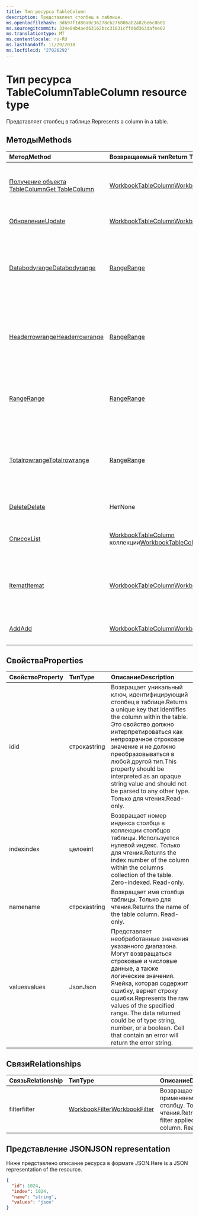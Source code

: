 ```yaml
---
title: Тип ресурса TableColumn
description: Представляет столбец в таблице.
ms.openlocfilehash: 3db97f1d80a0c36278cb27b806ab2a82be6c8b01
ms.sourcegitcommit: 334e84b4aed63162bcc31831cffd6d363dafee02
ms.translationtype: MT
ms.contentlocale: ru-RU
ms.lasthandoff: 11/29/2018
ms.locfileid: "27026292"
---
```

# <a name="tablecolumn-resource-type"></a><span data-ttu-id="a690b-103">Тип ресурса TableColumn</span><span class="sxs-lookup"><span data-stu-id="a690b-103">TableColumn resource type</span></span>

<span data-ttu-id="a690b-104">Представляет столбец в таблице.</span><span class="sxs-lookup"><span data-stu-id="a690b-104">Represents a column in a table.</span></span>


## <a name="methods"></a><span data-ttu-id="a690b-105">Методы</span><span class="sxs-lookup"><span data-stu-id="a690b-105">Methods</span></span>

| <span data-ttu-id="a690b-106">Метод</span><span class="sxs-lookup"><span data-stu-id="a690b-106">Method</span></span>           | <span data-ttu-id="a690b-107">Возвращаемый тип</span><span class="sxs-lookup"><span data-stu-id="a690b-107">Return Type</span></span>    |<span data-ttu-id="a690b-108">Описание</span><span class="sxs-lookup"><span data-stu-id="a690b-108">Description</span></span>|
|:---------------|:--------|:----------|
|[<span data-ttu-id="a690b-109">Получение объекта TableColumn</span><span class="sxs-lookup"><span data-stu-id="a690b-109">Get TableColumn</span></span>](../api/tablecolumn-get.md) | [<span data-ttu-id="a690b-110">WorkbookTableColumn</span><span class="sxs-lookup"><span data-stu-id="a690b-110">WorkbookTableColumn</span></span>](tablecolumn.md) |<span data-ttu-id="a690b-111">Чтение свойств и связей объекта tableColumn.</span><span class="sxs-lookup"><span data-stu-id="a690b-111">Read properties and relationships of tableColumn object.</span></span>|
|[<span data-ttu-id="a690b-112">Обновление</span><span class="sxs-lookup"><span data-stu-id="a690b-112">Update</span></span>](../api/tablecolumn-update.md) | [<span data-ttu-id="a690b-113">WorkbookTableColumn</span><span class="sxs-lookup"><span data-stu-id="a690b-113">WorkbookTableColumn</span></span>](tablecolumn.md) |<span data-ttu-id="a690b-114">Обновление объекта TableColumn.</span><span class="sxs-lookup"><span data-stu-id="a690b-114">Update TableColumn object.</span></span> |
|[<span data-ttu-id="a690b-115">Databodyrange</span><span class="sxs-lookup"><span data-stu-id="a690b-115">Databodyrange</span></span>](../api/tablecolumn-databodyrange.md)|[<span data-ttu-id="a690b-116">Range</span><span class="sxs-lookup"><span data-stu-id="a690b-116">Range</span></span>](range.md)|<span data-ttu-id="a690b-117">Получает объект диапазона, связанный с основными данными столбца.</span><span class="sxs-lookup"><span data-stu-id="a690b-117">Gets the range object associated with the data body of the column.</span></span>|
|[<span data-ttu-id="a690b-118">Headerrowrange</span><span class="sxs-lookup"><span data-stu-id="a690b-118">Headerrowrange</span></span>](../api/tablecolumn-headerrowrange.md)|[<span data-ttu-id="a690b-119">Range</span><span class="sxs-lookup"><span data-stu-id="a690b-119">Range</span></span>](range.md)|<span data-ttu-id="a690b-120">Получает объект диапазона, связанный со строкой заголовков столбца.</span><span class="sxs-lookup"><span data-stu-id="a690b-120">Gets the range object associated with the header row of the column.</span></span>|
|[<span data-ttu-id="a690b-121">Range</span><span class="sxs-lookup"><span data-stu-id="a690b-121">Range</span></span>](../api/tablecolumn-range.md)|[<span data-ttu-id="a690b-122">Range</span><span class="sxs-lookup"><span data-stu-id="a690b-122">Range</span></span>](range.md)|<span data-ttu-id="a690b-123">Получает объект диапазона, связанный со всем столбцом.</span><span class="sxs-lookup"><span data-stu-id="a690b-123">Gets the range object associated with the entire column.</span></span>|
|[<span data-ttu-id="a690b-124">Totalrowrange</span><span class="sxs-lookup"><span data-stu-id="a690b-124">Totalrowrange</span></span>](../api/tablecolumn-totalrowrange.md)|[<span data-ttu-id="a690b-125">Range</span><span class="sxs-lookup"><span data-stu-id="a690b-125">Range</span></span>](range.md)|<span data-ttu-id="a690b-126">Получает объект диапазона, связанный со строкой итогов столбца.</span><span class="sxs-lookup"><span data-stu-id="a690b-126">Gets the range object associated with the totals row of the column.</span></span>|
|[<span data-ttu-id="a690b-127">Delete</span><span class="sxs-lookup"><span data-stu-id="a690b-127">Delete</span></span>](../api/tablecolumn-delete.md)|<span data-ttu-id="a690b-128">Нет</span><span class="sxs-lookup"><span data-stu-id="a690b-128">None</span></span>|<span data-ttu-id="a690b-129">Удаляет столбец из таблицы.</span><span class="sxs-lookup"><span data-stu-id="a690b-129">Deletes the column from the table.</span></span>|
|[<span data-ttu-id="a690b-130">Список</span><span class="sxs-lookup"><span data-stu-id="a690b-130">List</span></span>](../api/tablecolumn-list.md) | <span data-ttu-id="a690b-131">[WorkbookTableColumn](tablecolumn.md) коллекции</span><span class="sxs-lookup"><span data-stu-id="a690b-131">[WorkbookTableColumn](tablecolumn.md) collection</span></span> |<span data-ttu-id="a690b-132">Получение коллекции объектов tableColumn.</span><span class="sxs-lookup"><span data-stu-id="a690b-132">Get tableColumn object collection.</span></span> |
|[<span data-ttu-id="a690b-133">Itemat</span><span class="sxs-lookup"><span data-stu-id="a690b-133">Itemat</span></span>](../api/tablecolumncollection-itemat.md)|[<span data-ttu-id="a690b-134">WorkbookTableColumn</span><span class="sxs-lookup"><span data-stu-id="a690b-134">WorkbookTableColumn</span></span>](tablecolumn.md)|<span data-ttu-id="a690b-135">Возвращает столбец на основании его позиции в коллекции.</span><span class="sxs-lookup"><span data-stu-id="a690b-135">Gets a column based on its position in the collection.</span></span>|
|[<span data-ttu-id="a690b-136">Add</span><span class="sxs-lookup"><span data-stu-id="a690b-136">Add</span></span>](../api/tablecolumncollection-add.md)|[<span data-ttu-id="a690b-137">WorkbookTableColumn</span><span class="sxs-lookup"><span data-stu-id="a690b-137">WorkbookTableColumn</span></span>](tablecolumn.md)|<span data-ttu-id="a690b-138">Добавляет новый столбец в таблицу.</span><span class="sxs-lookup"><span data-stu-id="a690b-138">Adds a new column to the table.</span></span>|

## <a name="properties"></a><span data-ttu-id="a690b-139">Свойства</span><span class="sxs-lookup"><span data-stu-id="a690b-139">Properties</span></span>
| <span data-ttu-id="a690b-140">Свойство</span><span class="sxs-lookup"><span data-stu-id="a690b-140">Property</span></span>     | <span data-ttu-id="a690b-141">Тип</span><span class="sxs-lookup"><span data-stu-id="a690b-141">Type</span></span>   |<span data-ttu-id="a690b-142">Описание</span><span class="sxs-lookup"><span data-stu-id="a690b-142">Description</span></span>|
|:---------------|:--------|:----------|
|<span data-ttu-id="a690b-143">id</span><span class="sxs-lookup"><span data-stu-id="a690b-143">id</span></span>|<span data-ttu-id="a690b-144">строка</span><span class="sxs-lookup"><span data-stu-id="a690b-144">string</span></span>|<span data-ttu-id="a690b-145">Возвращает уникальный ключ, идентифицирующий столбец в таблице.</span><span class="sxs-lookup"><span data-stu-id="a690b-145">Returns a unique key that identifies the column within the table.</span></span> <span data-ttu-id="a690b-146">Это свойство должно интерпретироваться как непрозрачное строковое значение и не должно преобразовываться в любой другой тип.</span><span class="sxs-lookup"><span data-stu-id="a690b-146">This property should be interpreted as an opaque string value and should not be parsed to any other type.</span></span> <span data-ttu-id="a690b-147">Только для чтения.</span><span class="sxs-lookup"><span data-stu-id="a690b-147">Read-only.</span></span>|
|<span data-ttu-id="a690b-148">index</span><span class="sxs-lookup"><span data-stu-id="a690b-148">index</span></span>|<span data-ttu-id="a690b-149">целое</span><span class="sxs-lookup"><span data-stu-id="a690b-149">int</span></span>|<span data-ttu-id="a690b-p102">Возвращает номер индекса столбца в коллекции столбцов таблицы. Используется нулевой индекс. Только для чтения.</span><span class="sxs-lookup"><span data-stu-id="a690b-p102">Returns the index number of the column within the columns collection of the table. Zero-indexed. Read-only.</span></span>|
|<span data-ttu-id="a690b-153">name</span><span class="sxs-lookup"><span data-stu-id="a690b-153">name</span></span>|<span data-ttu-id="a690b-154">строка</span><span class="sxs-lookup"><span data-stu-id="a690b-154">string</span></span>|<span data-ttu-id="a690b-p103">Возвращает имя столбца таблицы. Только для чтения.</span><span class="sxs-lookup"><span data-stu-id="a690b-p103">Returns the name of the table column. Read-only.</span></span>|
|<span data-ttu-id="a690b-157">values</span><span class="sxs-lookup"><span data-stu-id="a690b-157">values</span></span>|<span data-ttu-id="a690b-158">Json</span><span class="sxs-lookup"><span data-stu-id="a690b-158">Json</span></span>|<span data-ttu-id="a690b-p104">Представляет необработанные значения указанного диапазона. Могут возвращаться строковые и числовые данные, а также логические значения. Ячейка, которая содержит ошибку, вернет строку ошибки.</span><span class="sxs-lookup"><span data-stu-id="a690b-p104">Represents the raw values of the specified range. The data returned could be of type string, number, or a boolean. Cell that contain an error will return the error string.</span></span>|

## <a name="relationships"></a><span data-ttu-id="a690b-162">Связи</span><span class="sxs-lookup"><span data-stu-id="a690b-162">Relationships</span></span>
| <span data-ttu-id="a690b-163">Связь</span><span class="sxs-lookup"><span data-stu-id="a690b-163">Relationship</span></span> | <span data-ttu-id="a690b-164">Тип</span><span class="sxs-lookup"><span data-stu-id="a690b-164">Type</span></span>   |<span data-ttu-id="a690b-165">Описание</span><span class="sxs-lookup"><span data-stu-id="a690b-165">Description</span></span>|
|:---------------|:--------|:----------|
|<span data-ttu-id="a690b-166">filter</span><span class="sxs-lookup"><span data-stu-id="a690b-166">filter</span></span>|[<span data-ttu-id="a690b-167">WorkbookFilter</span><span class="sxs-lookup"><span data-stu-id="a690b-167">WorkbookFilter</span></span>](filter.md)|<span data-ttu-id="a690b-p105">Возвращает фильтр, применяемый к столбцу. Только для чтения.</span><span class="sxs-lookup"><span data-stu-id="a690b-p105">Retrieve the filter applied to the column. Read-only.</span></span>|

## <a name="json-representation"></a><span data-ttu-id="a690b-170">Представление JSON</span><span class="sxs-lookup"><span data-stu-id="a690b-170">JSON representation</span></span>

<span data-ttu-id="a690b-171">Ниже представлено описание ресурса в формате JSON.</span><span class="sxs-lookup"><span data-stu-id="a690b-171">Here is a JSON representation of the resource.</span></span>

<!--{
  "blockType": "resource",
  "optionalProperties": [],
  "keyProperty": "id",
  "baseType": "microsoft.graph.entity",
  "@odata.type": "microsoft.graph.workbookTableColumn"
}-->

```json
{
  "id": 1024,
  "index": 1024,
  "name": "string",
  "values": "json"
}

```

<!-- uuid: 8fcb5dbc-d5aa-4681-8e31-b001d5168d79
2015-10-25 14:57:30 UTC -->
<!-- {
  "type": "#page.annotation",
  "description": "TableColumn resource",
  "keywords": "",
  "section": "documentation",
  "tocPath": ""
}-->
